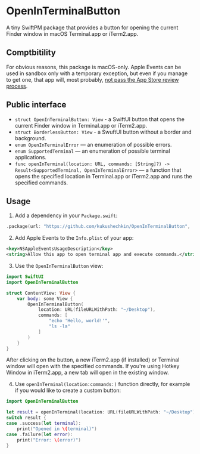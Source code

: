 # OpenInTerminalButton

A tiny SwiftPM package that provides a button for opening the current Finder window in macOS Terminal.app or iTerm2.app.

## Comptbitility

For obvious reasons, this package is macOS-only. 
Apple Events can be used in sandbox only with a temporary exception, but even if you manage to get one,
that app will, most probably, [not pass the App Store review process](https://developer.apple.com/forums/thread/663311?answerId=639603022#639603022).

## Public interface

- `struct OpenInTerminalButton: View` - a SwiftUI button that opens the current Finder window in Terminal.app or iTerm2.app.
- `struct BorderlessButton: View` - a SwuftUI button without a border and background.
- `enum OpenInTerminalError` — an enumeration of possible errors.
- `enum SupportedTerminal` — an enumeration of possible terminal applications.
- `func openInTerminal(location: URL, commands: [String]?) -> Result<SupportedTerminal, OpenInTerminalError>` — a function that opens the specified location in Terminal.app or iTerm2.app and runs the specified commands.

## Usage

1. Add a dependency in your `Package.swift`:

```swift
.package(url: "https://github.com/kukushechkin/OpenInTerminalButton", .upToNextMajor(from: "1.0.0"))
```

2. Add Apple Events to the `Info.plist` of your app:

```xml
<key>NSAppleEventsUsageDescription</key>
<string>Allow this app to open terminal app and execute commands.</string> 
```

3. Use the `OpenInTerminalButton` view:

```swift
import SwiftUI
import OpenInTerminalButton

struct ContentView: View {
    var body: some View {
        OpenInTerminalButton(
            location: URL(fileURLWithPath: "~/Desktop"),
            commands: [
                "echo 'Hello, world!'",
                "ls -la"
            ]
        )
    }
}
```

After clicking on the button, a new iTerm2.app (if installed) or Terminal window will open with the specified commands.
If you're using Hotkey Window in iTerm2.app, a new tab will open in the existing window.

4. Use `openInTerminal(location:commands:)` function directly, for example if you would like to create a custom button:

```swift
import OpenInTerminalButton

let result = openInTerminal(location: URL(fileURLWithPath: "~/Desktop"), commands: ["echo 'Hello, world!'"])
switch result {
case .success(let terminal):
    print("Opened in \(terminal)")
case .failure(let error):
    print("Error: \(error)")
}
```
